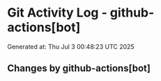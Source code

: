 # Git Activity Log - github-actions[bot]
Generated at: Thu Jul  3 00:48:23 UTC 2025
## Changes by github-actions[bot]
```diff
```
